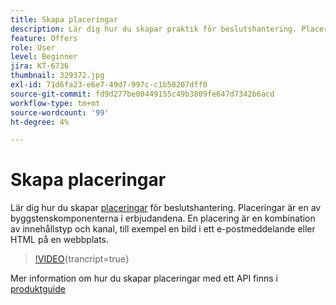 ```yaml
---
title: Skapa placeringar
description: Lär dig hur du skapar praktik för beslutshantering. Placeringar är en av de nödvändiga byggblockskomponenterna i erbjudandena.
feature: Offers
role: User
level: Beginner
jira: KT-6736
thumbnail: 329372.jpg
exl-id: 71d6fa23-e6e7-49d7-997c-c1b58207dff0
source-git-commit: fd9d277be00449155c49b3809fe647d7342b6acd
workflow-type: tm+mt
source-wordcount: '99'
ht-degree: 4%

---
```


# Skapa placeringar

Lär dig hur du skapar [placeringar](https://experienceleague.adobe.com/docs/journey-optimizer/using/offer-decisioniong/create-components/creating-placements.html) för beslutshantering. Placeringar är en av byggstenskomponenterna i erbjudandena. En placering är en kombination av innehållstyp och kanal, till exempel en bild i ett e-postmeddelande eller HTML på en webbplats.

>[!VIDEO](https://video.tv.adobe.com/v/329372?quality=12&learn=on){trancript=true}

Mer information om hur du skapar placeringar med ett API finns i [produktguide](https://experienceleague.adobe.com/docs/journey-optimizer/using/offer-decisioniong/api-reference/offers-api/placements/create.html)
